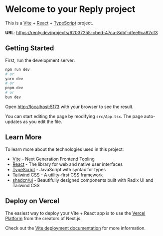 # Welcome to your Reply project

This is a [Vite](https://vitejs.dev/) + [React](https://react.dev/) + [TypeScript](https://www.typescriptlang.org/) project.

**URL**: https://reply.dev/projects/62037255-cbed-47ca-8dbf-dfee9ca82cf3

## Getting Started
First, run the development server:

```bash
npm run dev
# or
yarn dev
# or
pnpm dev
# or
bun dev
```

Open [http://localhost:5173](http://localhost:5173) with your browser to see the result.

You can start editing the page by modifying `src/App.tsx`. The page auto-updates as you edit the file.

## Learn More

To learn more about the technologies used in this project:

- [Vite](https://vitejs.dev/) - Next Generation Frontend Tooling
- [React](https://react.dev/) - The library for web and native user interfaces
- [TypeScript](https://www.typescriptlang.org/) - JavaScript with syntax for types
- [Tailwind CSS](https://tailwindcss.com/) - A utility-first CSS framework
- [shadcn/ui](https://ui.shadcn.com/) - Beautifully designed components built with Radix UI and Tailwind CSS

## Deploy on Vercel

The easiest way to deploy your Vite + React app is to use the [Vercel Platform](https://vercel.com/new?utm_medium=default-template&filter=vite&framework=react&utm_source=create-vite&utm_campaign=create-vite-app) from the creators of Next.js.

Check out the [Vite deployment documentation](https://vitejs.dev/guide/static-deploy.html) for more information.
